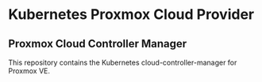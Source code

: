 # Kubernetes Proxmox Cloud Provider

## Proxmox Cloud Controller Manager

This repository contains the Kubernetes cloud-controller-manager for Proxmox VE.
